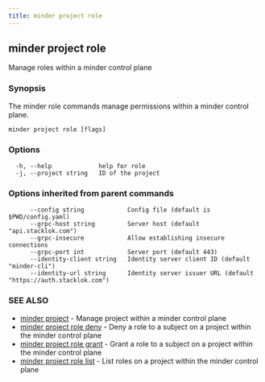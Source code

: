 ```yaml
---
title: minder project role
---
```

## minder project role

Manage roles within a minder control plane

### Synopsis

The minder role commands manage permissions within a minder control plane.

```
minder project role [flags]
```

### Options

```
  -h, --help             help for role
  -j, --project string   ID of the project
```

### Options inherited from parent commands

```
      --config string            Config file (default is $PWD/config.yaml)
      --grpc-host string         Server host (default "api.stacklok.com")
      --grpc-insecure            Allow establishing insecure connections
      --grpc-port int            Server port (default 443)
      --identity-client string   Identity server client ID (default "minder-cli")
      --identity-url string      Identity server issuer URL (default "https://auth.stacklok.com")
```

### SEE ALSO

* [minder project](minder_project.md)	 - Manage project within a minder control plane
* [minder project role deny](minder_project_role_deny.md)	 - Deny a role to a subject on a project within the minder control plane
* [minder project role grant](minder_project_role_grant.md)	 - Grant a role to a subject on a project within the minder control plane
* [minder project role list](minder_project_role_list.md)	 - List roles on a project within the minder control plane

